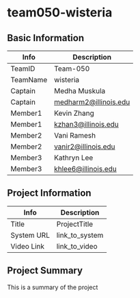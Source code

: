 # team050-wisteria

## Basic Information

| Info     | Description           |
| -------- | --------------------- |
| TeamID   | Team-050              |
| TeamName | wisteria              |
| Captain  | Medha Muskula         |
| Captain  | medharm2@illinois.edu |
| Member1  | Kevin Zhang           |
| Member1  | kzhan3@illinois.edu   |
| Member2  | Vani Ramesh           |
| Member2  | vanir2@illinois.edu   |
| Member3  | Kathryn Lee           |
| Member3  | khlee6@illinois.edu   |

## Project Information

| Info       | Description    |
| ---------- | -------------- |
| Title      | ProjectTitle   |
| System URL | link_to_system |
| Video Link | link_to_video  |

## Project Summary

This is a summary of the project
